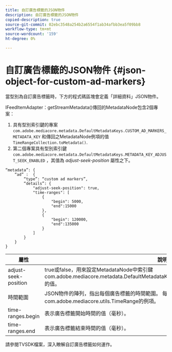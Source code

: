 ```yaml
---
title: 自訂廣告標籤的JSON物件
description: 自訂廣告標籤的JSON物件
copied-description: true
source-git-commit: 02ebc3548a254b2a6554f1ab34afbb3ea5f09bb8
workflow-type: tm+mt
source-wordcount: '159'
ht-degree: 0%

---
```


# 自訂廣告標籤的JSON物件 {#json-object-for-custom-ad-markers}

當型別為自訂廣告標籤時，下方的程式碼區塊會定義「詳細資料」JSON物件。

IFeedItemAdapter：getStreamMetadata()傳回的MetadataNode包含2個專案：
1. 具有型別索引鍵的專案 `com.adobe.mediacore.metadata.DefaultMetadataKeys.CUSTOM_AD_MARKERS_METADATA_KEY` 和傳回之MetadataNode例項的值 `TimeRangeCollection.toMetadata()`.
1. 第二個專案具有型別索引鍵 `com.adobe.mediacore.metadata.DefaultMetadataKeys.METADATA_KEY_ADJUST_SEEK_ENABLED` ，其值為 *adjust-seek-position* 屬性之下。

```
“metadata”: {
    “ad” :  {
        “type”: “custom ad markers”,
        “details”: {
            "adjust-seek-position": true,
            "time-ranges": [
                {
                    "begin": 5000,
                    "end":15000
                },
                {
                    "begin": 120000,
                    "end":135000
                }
            ]
        }
    }
}
```

| 屬性 | 說明 |
|---|---|
| adjust-seek-position | true或false，用來設定MetadataNode中索引鍵com.adobe.mediacore.metadata.DefaultMetadataKeys.METADATA_KEY_ADJUST_SEEK_ENABLED的值。 |
| 時間範圍 | JSON物件的陣列，指出每個廣告標籤的時間範圍。 每個JSON物件專案都會對應至com.adobe.mediacore.utils.TimeRange的例項。 |
| time-ranges.begin | 表示廣告標籤開始時間的值（毫秒）。 |
| time-ranges.end | 表示廣告標籤結束時間的值（毫秒）。 |

請參閱TVSDK檔案，深入瞭解自訂廣告標籤如何運作。

